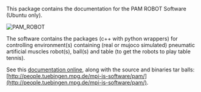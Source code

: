 This package contains the documentation for the PAM ROBOT Software (Ubuntu only).

![PAM_ROBOT](https://ei.is.tuebingen.mpg.de/uploads/publication/image/18667/2PAMcompressed.jpg)

The software contains the packages (c++ with python wrappers) for controlling environment(s) containing (real or mujoco simulated) pneumatic artificial muscles robot(s), ball(s) and table (to get the robots to play table tennis).

See this [documentation online](http://people.tuebingen.mpg.de/mpi-is-software/pam/docs/pam_documentation/index.html), along with the source and binaries tar balls: [http://people.tuebingen.mpg.de/mpi-is-software/pam/](http://people.tuebingen.mpg.de/mpi-is-software/pam/).


